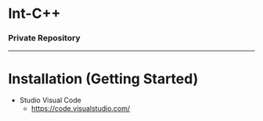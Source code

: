  # Int-C++
 ### Private Repository

---

# Installation (Getting Started)
* Studio Visual Code
  * https://code.visualstudio.com/



